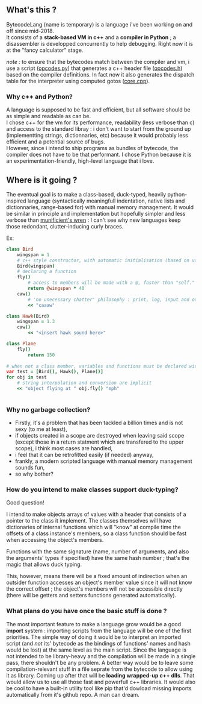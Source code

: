 ## What's this ?

BytecodeLang (name is temporary) is a language i've been working on and off since mid-2018.  
It consists of a **stack-based VM in c++** and a **compiler in Python** ; a disassembler is developped concurrently to help debugging. 
Right now it is at the "fancy calculator" stage.

*note :*  to ensure that the bytecodes match between the compiler and vm, i use a script ([opcodes.py](https://github.com/Lcbx/BytecodeLang/blob/master/compiler/opcodes.py)) that generates a c++ header file ([opcodes.h](https://github.com/Lcbx/BytecodeLang/blob/master/vm/opcodes.h)) based on the compiler definitions. In fact now it also generates the dispatch table for the interpreter using computed gotos ([core.cpp](https://github.com/Lcbx/BytecodeLang/blob/master/vm/core.cpp)).

### Why c++ and Python?

A language is supposed to be fast and efficient, but all software should be as simple and readable as can be.  
I chose c++ for the vm for its performance, readability (less verbose than c) and access to the standard libray : i don't want to start from the ground up (implementting strings, dictionnaries, etc) because it would probably less efficient and a potential source of bugs.  
However, since i intend to ship programs as bundles of bytecode, the compiler does not have to be that performant. I chose Python because it is an experimentation-friendly, high-level language that i love. 

## Where is it going ?

The eventual goal is to make a class-based, duck-typed, heavily python-inspired language (syntactically meaningfull indentation, native lists and dictionnaries, range-based for) with manual memory management. It would be similar in principle and implementation but hopefully simpler and less verbose than [munificient's wren](https://github.com/wren-lang/wren) : I can't see why new languages keep those redondant, clutter-inducing curly braces. 

Ex:
``` CoffeeScript
class Bird
    wingspan = 1
    # c++ style constructor, with automatic initialisation (based on variable name) 
    Bird(wingspan)
    # declaring a function
    fly()
        # access to members will be made with a @, faster than "self." and readable
        return @wingspan * 40
    caw()
        # 'no unecessary chatter' philosophy : print, log, input and output use << (print by default)
        << "caaaw"

class Hawk(Bird)
    wingspan = 1.3
    caw()
        << "<insert hawk sound here>"

class Plane
    fly()
        return 150
		
# when not a class member, variables and functions must be declared with "var" and "func"
var test = [Bird(), Hawk(), Plane()]
for obj in test
    # string interpolation and conversion are implicit
    << "object flying at " obj.fly() "mph"
	
```

### Why no garbage collection?
* Firstly, it's a problem that has been tackled a billion times and is not sexy (to me at least),
* if objects created in a scope are destroyed when leaving said scope (except those in a return statment which are transfered to the upper scope), i think most cases are handled,
* i feel that it can be retrofitted easily (if needed) anyway,
* frankly, a modern scripted language with manual memory management sounds fun,
* so why bother?

### How do you intend to make classes support duck-typing?

Good question!

I intend to make objects arrays of values with a header that consists of  a pointer to the class it implement. The classes themselves will have dictionaries of internal functions which will "know" at compile time the offsets of a class instance's members, so a class function should be fast when accessing the object's members.

 Functions with the same signature (name, number of arguments, and also the arguments' types if specified) have the same hash number ; that's the magic that allows duck typing.

This, however, means there will be a fixed amount of indirection when an outsider function accesses an object's member value since it will not know the correct offset ; the object's members will not be accessible directly (there will be getters and setters functions generated automatically).

### What plans do you have once the basic stuff is done ?
The most important feature to make a language grow would be a good  **import** system : importing scripts from the language will be one of the first priorities. The simple way of doing it would be to interpret an imported script (and *not* its' bytecode as the bindings of functions' names and hash would be lost) at the same level as the main script. Since the language is not intended to be library-heavy and the compilation will be made in a single pass, there shouldn't be any problem. A better way would be to leave some compilation-relevant stuff in a file seprate from the bytecode to allow using it as library.
Coming up after that will be **loading wrapped-up c++ dlls**.
That would allow us to use all those fast and powerfull c++ libraries. It would also be cool to have a built-in utility tool like pip that'd dowload missing imports automatically from it's github repo. A man can dream.
 
